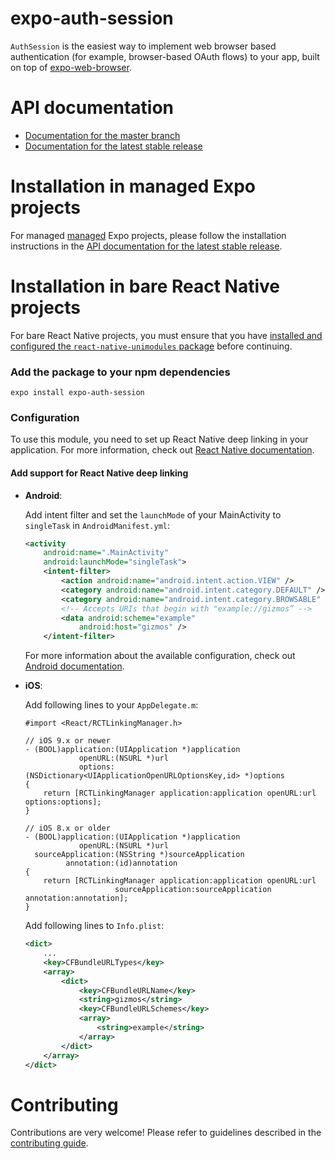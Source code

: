 # expo-auth-session

`AuthSession` is the easiest way to implement web browser based authentication (for example, browser-based OAuth flows) to your app, built on top of [expo-web-browser](https://www.npmjs.com/package/expo-web-browser).

# API documentation

- [Documentation for the master branch](https://github.com/expo/expo/blob/master/docs/pages/versions/unversioned/sdk/auth-session.md)
- [Documentation for the latest stable release](https://docs.expo.io/versions/latest/sdk/auth-session)

# Installation in managed Expo projects

For managed [managed](https://docs.expo.io/versions/latest/introduction/managed-vs-bare/) Expo projects, please follow the installation instructions in the [API documentation for the latest stable release](https://docs.expo.io/versions/latest/sdk/auth-session).

# Installation in bare React Native projects

For bare React Native projects, you must ensure that you have [installed and configured the `react-native-unimodules` package](https://github.com/unimodules/react-native-unimodules) before continuing.

### Add the package to your npm dependencies

```
expo install expo-auth-session
```

### Configuration

To use this module, you need to set up React Native deep linking in your application. For more information, check out [React Native documentation](https://reactnative.dev/docs/linking).

#### Add support for React Native deep linking

- **Android**:

  Add intent filter and set the `launchMode` of your MainActivity to `singleTask` in `AndroidManifest.yml`:

  ```xml
  <activity
      android:name=".MainActivity"
      android:launchMode="singleTask">
      <intent-filter>
          <action android:name="android.intent.action.VIEW" />
          <category android:name="android.intent.category.DEFAULT" />
          <category android:name="android.intent.category.BROWSABLE" />
          <!-- Accepts URIs that begin with "example://gizmos” -->
          <data android:scheme="example"
              android:host="gizmos" />
      </intent-filter>
  ```

  For more information about the available configuration, check out [Android documentation](https://developer.android.com/training/app-links/deep-linking#adding-filters).

* **iOS**:

  Add following lines to your `AppDelegate.m`:

  ```obj-c
  #import <React/RCTLinkingManager.h>

  // iOS 9.x or newer
  - (BOOL)application:(UIApplication *)application
              openURL:(NSURL *)url
              options:(NSDictionary<UIApplicationOpenURLOptionsKey,id> *)options
  {
      return [RCTLinkingManager application:application openURL:url options:options];
  }

  // iOS 8.x or older
  - (BOOL)application:(UIApplication *)application
              openURL:(NSURL *)url
    sourceApplication:(NSString *)sourceApplication
           annotation:(id)annotation
  {
      return [RCTLinkingManager application:application openURL:url
                      sourceApplication:sourceApplication annotation:annotation];
  }
  ```

  Add following lines to `Info.plist`:

  ```xml
  <dict>
      ...
      <key>CFBundleURLTypes</key>
      <array>
          <dict>
              <key>CFBundleURLName</key>
              <string>gizmos</string>
              <key>CFBundleURLSchemes</key>
              <array>
                  <string>example</string>
              </array>
          </dict>
      </array>
  </dict>
  ```

# Contributing

Contributions are very welcome! Please refer to guidelines described in the [contributing guide](https://github.com/expo/expo#contributing).
